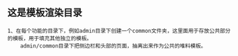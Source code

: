 ## 这是模板渲染目录
    1、在每个功能的目录下，例如admin目录下创建一个common文件夹，这里面用于存放公共部分的模板，用于填充其他独立的模板。
        admin/common目录下把侧边栏和头部的页面，抽离出来作为公共的堆料模板。
